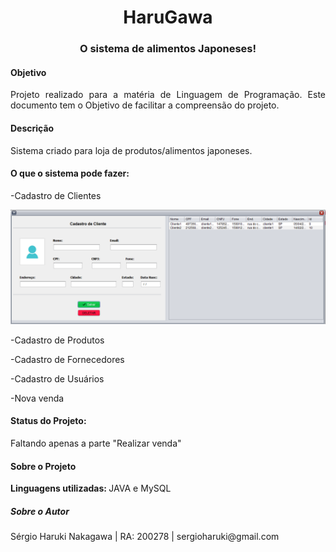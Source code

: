 <h1 align="center"> HaruGawa </h1>
<h3 align="center"> O sistema de alimentos Japoneses! </h3>

<h4>Objetivo</h4>
<p align="justify">Projeto realizado para a matéria de Linguagem de Programação. Este documento tem o Objetivo de facilitar a compreensão do projeto.</p>

<h4>Descrição</h4>
<p align="justify">Sistema criado para loja de produtos/alimentos japoneses.</p>

<h4>O que o sistema pode fazer:</h4>
<p align="justify">-Cadastro de Clientes</p>
 <img src=src/images/TelaCadastroCliente.png>
<p align="justify">-Cadastro de Produtos</p>
<p align="justify">-Cadastro de Fornecedores</p>
<p align="justify">-Cadastro de Usuários</p>
<p align="justify">-Nova venda</p>

<h4>Status do Projeto:</h4>
<p align="justify">Faltando apenas a parte "Realizar venda"</p>

<h4>Sobre o Projeto</h4>
<p><b>Linguagens utilizadas: </b>JAVA e MySQL</p>

<h5>Sobre o Autor</h5>
<p align="justify">Sérgio Haruki Nakagawa | RA: 200278 |  sergioharuki@gmail.com</p>
